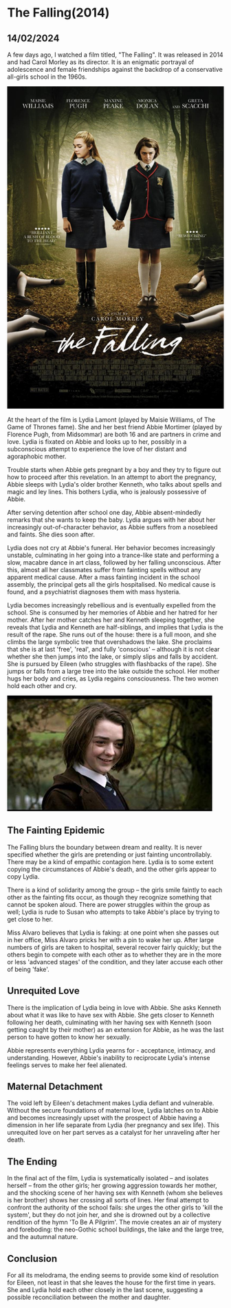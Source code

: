 # The Falling(2014)
## 14/02/2024

A few days ago, I watched a film titled, "The Falling". It was released in 2014 and had Carol Morley as its director. It is an enigmatic portrayal of adolescence and female friendships against the backdrop of a conservative all-girls school in the 1960s. 

![The Movie](https://github.com/CodingLife1024/blog-content/blob/main/images/fall1.jpg?raw=true)


At the heart of the film is Lydia Lamont (played by Maisie Williams, of The Game of Thrones fame). She and her best friend Abbie Mortimer (played by Florence Pugh, from Midsommar) are both 16 and are partners in crime and love. Lydia is fixated on Abbie and looks up to her, possibly in a subconscious attempt to experience the love of her distant and agoraphobic mother. 

Trouble starts when Abbie gets pregnant by a boy and they try to figure out how to proceed after this revelation. In an attempt to abort the pregnancy, Abbie sleeps with Lydia's older brother Kenneth, who talks about spells and magic and ley lines. This bothers Lydia, who is jealously possessive of Abbie.

After serving detention after school one day, Abbie absent-mindedly remarks that she wants to keep the baby. Lydia argues with her about her increasingly out-of-character behavior, as Abbie suffers from a nosebleed and faints. She dies soon after.

Lydia does not cry at Abbie's funeral. Her behavior becomes increasingly unstable, culminating in her going into a trance-like state and performing a slow, macabre dance in art class, followed by her falling unconscious. After this, almost all her classmates suffer from fainting spells without any apparent medical cause. After a mass fainting incident in the school assembly, the principal gets all the girls hospitalised. No medical cause is found, and a psychiatrist diagnoses them with mass hysteria. 

Lydia becomes increasingly rebellious and is eventually expelled from the school. She is consumed by her memories of Abbie and her hatred for her mother. After her mother catches her and Kenneth sleeping together, she reveals that Lydia and Kenneth are half-siblings, and implies that Lydia is the result of the rape. She runs out of the house: there is a full moon, and she climbs the large symbolic tree that overshadows the lake. She proclaims that she is at last 'free', 'real', and fully 'conscious' – although it is not clear whether she then jumps into the lake, or simply slips and falls by accident. She is pursued by Eileen (who struggles with flashbacks of the rape). She jumps or falls from a large tree into the lake outside the school. Her mother hugs her body and cries, as Lydia regains consciousness. The two women hold each other and cry. 

![Lydia](https://github.com/CodingLife1024/blog-content/blob/main/images/fall2.jpg?raw=true)

## The Fainting Epidemic

The Falling blurs the boundary between dream and reality. It is never specified whether the girls are pretending or just fainting uncontrollably. There may be a kind of empathic contagion here. Lydia is to some extent copying the circumstances of Abbie's death, and the other girls appear to copy Lydia. 

There is a kind of solidarity among the group – the girls smile faintly to each other as the fainting fits occur, as though they recognize something that cannot be spoken aloud. There are power struggles within the group as well; Lydia is rude to Susan who attempts to take Abbie's place by trying to get close to her. 

Miss Alvaro believes that Lydia is faking: at one point when she passes out in her office, Miss Alvaro pricks her with a pin to wake her up.  After large numbers of girls are taken to hospital, several recover fairly quickly; but the others begin to compete with each other as to whether they are in the more or less 'advanced stages' of the condition, and they later accuse each other of being 'fake'. 

## Unrequited Love

There is the implication of Lydia being in love with Abbie. She asks Kenneth about what it was like to have sex with Abbie. She gets closer to Kenneth following her death, culminating with her having sex with Kenneth (soon getting caught by their mother) as an extension for Abbie, as he was the last person to have gotten to know her sexually. 

Abbie represents everything Lydia yearns for - acceptance, intimacy, and understanding. However, Abbie's inability to reciprocate Lydia's intense feelings serves to make her feel alienated. 

## Maternal Detachment

The void left by Eileen's detachment makes Lydia defiant and vulnerable. Without the secure foundations of maternal love, Lydia latches on to Abbie and becomes increasingly upset with the prospect of Abbie having a dimension in her life separate from Lydia (her pregnancy and sex life). This unrequited love on her part serves as a catalyst for her unraveling after her death. 

## The Ending

In the final act of the film, Lydia is systematically isolated – and isolates herself – from the other girls; her growing aggression towards her mother, and the shocking scene of her having sex with Kenneth (whom she believes is her brother) shows her crossing all sorts of lines. Her final attempt to confront the authority of the school fails: she urges the other girls to 'kill the system', but they do not join her, and she is drowned out by a collective rendition of the hymn 'To Be A Pilgrim'. The movie creates an air of mystery and foreboding: the neo-Gothic school buildings, the lake and the large tree, and the autumnal nature. 

## Conclusion

For all its melodrama, the ending seems to provide some kind of resolution for Eileen, not least in that she leaves the house for the first time in years. She and Lydia hold each other closely in the last scene, suggesting a possible reconciliation between the mother and daughter. 
